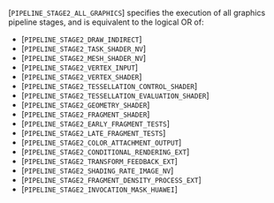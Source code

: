 [`PIPELINE_STAGE2_ALL_GRAPHICS`] specifies the execution of
all graphics pipeline stages, and is equivalent to the logical OR of:
 - [`PIPELINE_STAGE2_DRAW_INDIRECT`]
 - [`PIPELINE_STAGE2_TASK_SHADER_NV`]
 - [`PIPELINE_STAGE2_MESH_SHADER_NV`]
 - [`PIPELINE_STAGE2_VERTEX_INPUT`]
 - [`PIPELINE_STAGE2_VERTEX_SHADER`]
 - [`PIPELINE_STAGE2_TESSELLATION_CONTROL_SHADER`]
 - [`PIPELINE_STAGE2_TESSELLATION_EVALUATION_SHADER`]
 - [`PIPELINE_STAGE2_GEOMETRY_SHADER`]
 - [`PIPELINE_STAGE2_FRAGMENT_SHADER`]
 - [`PIPELINE_STAGE2_EARLY_FRAGMENT_TESTS`]
 - [`PIPELINE_STAGE2_LATE_FRAGMENT_TESTS`]
 - [`PIPELINE_STAGE2_COLOR_ATTACHMENT_OUTPUT`]
 - [`PIPELINE_STAGE2_CONDITIONAL_RENDERING_EXT`]
 - [`PIPELINE_STAGE2_TRANSFORM_FEEDBACK_EXT`]
 - [`PIPELINE_STAGE2_SHADING_RATE_IMAGE_NV`]
 - [`PIPELINE_STAGE2_FRAGMENT_DENSITY_PROCESS_EXT`]
 - [`PIPELINE_STAGE2_INVOCATION_MASK_HUAWEI`]